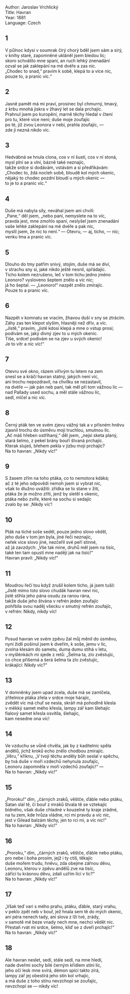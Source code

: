 Author: Jaroslav Vrchlický  
Title: Havran  
Year: 1881  
Language: Czech  

## 1

V půlnoc kdysi v soumrak čirý chorý bděl jsem sám a sirý,  
v knihy staré, zapomněné ukláněl jsem bledou líc;  
skoro schvátilo mne spaní, an ruch lehký znenadání  
ozval se jak zaklepání na mé dvéře a zas nic.  
„Chodec to snad,“ pravím k sobě, klepá to a více nic,  
       pouze to, a pranic víc.“  

## 2

Jasně pamět má mi praví, prosinec byl chmurný, tmavý,  
z krbu mnohá jiskra v žhavý let se dala prchajíc.  
Prahnul jsem po kuropění, marně těchy hledal v čtení  
pro tu, které více není; duše moje zoufajíc  
po té, již zvou Leonora v nebi, prahla zoufajíc, —  
       zde ji nezná nikdo víc.  

## 3

Hedvábná se hnula clona, cos v ní šustí, cos v ní stoná,  
mysl plní se a vlní, bázně také neznajíc,  
takže srdce si dodávám, vstávám a si předříkávám:  
„Chodec to, ždá nocleh sobě, bloudě kol mých okenic,  
nějaký to chodec pozdní bloudí u mých okenic —  
       to je to a pranic víc.“  

## 4

Duše má nabyla síly, neváhal jsem ani chvíli:  
„Pane,“ děl jsem, „nebo paní, nemyslete na to víc,  
pravda jest, mne zmohlo spaní, neslyšel jsem znenadání  
vaše lehké zaklepání na mé dvéře a pak nic,  
myslil jsem, že nic to není.“ — Otevru, — aj, ticho, — nic;  
       venku tma a pranic víc.  

## 5

Dlouho do tmy patřím snivý, stojím, duše má se diví,  
v strachu sny si, jaké nikdo ještě nesnil, spřádajíc.  
Ticho kolem nezrušeno, leč v tom tichu jedno jméno  
Leonoro? vysloveno šeptem znělo a víc nic;  
já ho šeptal. — „Leonoro!“ nazpět znělo zmírajíc.  
       Pouze to a pranic víc.  

## 6

Nazpět v komnatu se vracím, žhavou duší v sny se ztrácím.  
Záhy zas ten klepot slyším, hlasněji než dřív, a víc.  
„Jistě,“ pravím, „jistě kdosi klepá a mne o vstup prosí;  
podívám se, jaký divný zjev to u mých okenic.  
Tiše, srdce! podívám se na zjev u svých okenic!  
       Je to vítr a nic víc!“  

## 7

Otevru své okno, rázem vířivým tu letem na zem  
snesl se a kráčí havran statný, jakých není víc,  
ani trochu nepozdravil, na chvilku se nezastavil,  
na dvéře — jak pán neb paní, tak měl při tom vážnou líc —  
nad Pallady used sochu, a měl stále vážnou líc,  
       sedl, mlčel a nic víc.  

## 8

Černý pták ten ve svém zjevu vážný tak a v přísném hněvu  
zjasnil trochu do úsměvu moji truchlou, smutnou líc.  
„Ač máš hřeben ostříhaný,“ děl jsem, „nejsi sketa planý,  
stará šelmo, z pekel brány bouří štvaná prchajíc.  
Kterak sluješ, břehem pekla v jizbu moji prchajíc?  
       Na to havran: „Nikdy víc!“  

## 9

S žasem zřím na toho ptáka, co to nemotora kdáká;  
ač z té jeho odpovědi nemoh jsem si vybrat nic,  
však to dlužno uvážiti: zřídka se to stane v žití,  
ptáka že je možno zříti, jenž by sletěl s okenic,  
ptáka nebo zvíře, které na sochu si sedajíc  
       zvalo by se: ‚Nikdy víc‘!  

## 10

Pták na tiché soše seděl, pouze jedno slovo věděl,  
jeho duše v tom jen byla, jiné řeči neznajíc,  
neřek více slovo jiné, nezčeřil své peří stinné,  
až já zavzdych: „Vše tak mine, druhů měl jsem na tisíc,  
také ten tam opustí mne nadějí jak na tisíc!“  
       Havran pravil: „Nikdy víc!“  

## 11

Moudrou řečí tou když zrušil kolem ticho, já jsem tušil:  
„Jistě mimo toto slovo chudák havran neví nic,  
jistě stihla jeho pána osudu za ranou rána,  
takže duše jeho štvána v refrén jeden zoufajíc  
pohřbila svou naděj všecku v smutný refrén zoufajíc,  
       v refrén: Nikdy, nikdy víc!  

## 12

Posud havran ve svém zpěvu žal můj měnil do úsměvu,  
nyní židli pošinul jsem k dveřím, k soše, jemu v líc,  
zvolna klesám do sametu, duma dumu stíhá v letu,  
v myšlénkách mi sjede z retů: „Šelma ta, zlo zvěstujíc,  
co chce příšerná a šerá šelma ta zlo zvěstujíc,  
       krákající: Nikdy víc?“  

## 13

V domněnky jsem upad zcela, duše má se zamlčela,  
zřítelnice ptáka zřela v srdce moje hárajíc,  
zvědět víc má chuť se nesla, skráň má pohodlně klesla  
v měkký samet mého křesla, lampy zář kam šlehajíc  
fialový samet křesla osvítila, šlehajíc,  
       kam nesedne ona víc!  

## 14

Ve vzduchu se vůně chvěla, jak by z kaditelnic spěla  
andělů, jichž kroků echo znělo chodbou zmírajíc.  
„Věru,“ křiknu, „V tvoji těchu anděly bůh seslal v spěchu,  
by tvá duše v moři vzdechů nehynula zoufajíc,  
Leonoru zapomněla v moři vzdechů zoufajíc!“ —  
       Na to havran: „Nikdy vic!“  

## 15

„Proroku!“ dím, „čárných zraků, věštče, ďáble nebo ptáku,  
Satan slal tě, či bouř z mraků štvala tě se vztekajíc  
bídného, však duše chladné v kouzelné ty kraje zrádné,  
na tu zem, kde hrůza vládne, rci mi pravdu a víc nic,  
jest v Gilead balzám těchy, jen to rci mi, a víc nic!“  
       Na to havran: „Nikdy víc!“  

## 16

„Proroku,“ dím, „čárných zraků, věštče, ďáble nebo ptáku,  
pro nebe i boha prosím, jejž i ty ctíš, těkajíc  
duše mořem trudu, hněvu, zda obejme zářnou děvu,  
Leonoru, kterou v zpěvu andělů zve na tisíc,  
zářící tu krásnou děvu, zdali uzřím lící v líc?“  
       Na to havran: „Nikdy víc!“  

## 17

„Však teď vari s mého prahu, ptáku, ďáble, starý vrahu,  
v peklo zpět neb v bouř, jež hnala sem tě do mých okenic,  
ani péra nenech tady, ani slova z lži tvé, zrády,  
v samotě mé beze vnady nech mne, nechci vědět nic.  
Přestaň rvát mi srdce, šelmo, kliď se z dveří prchajíc!“  
       Na to havran: „Nikdy víc!“  

## 18

Ale havran neslet, sedí, stále sedí, na mne hledí,  
nade dveřmi sochy bílé černým křídlem stíní líc,  
jeho očí lesk mne svírá, démon spící takto zírá,  
lampy zář jej obestírá jeho stín kol vrhajíc,  
a má duše z toho stínu nevzchopí se zoufajíc,  
       nevzchopí se — nikdy víc!  
